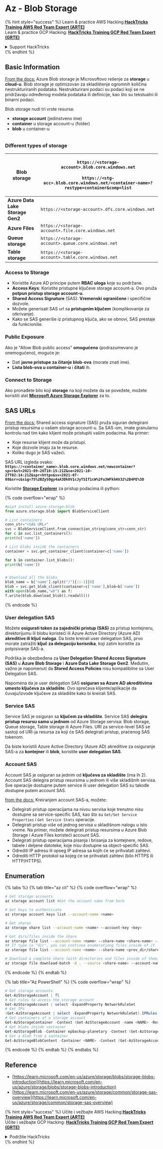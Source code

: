 # Az - Blob Storage

{% hint style="success" %}
Learn & practice AWS Hacking:<img src="../../../.gitbook/assets/image (1).png" alt="" data-size="line">[**HackTricks Training AWS Red Team Expert (ARTE)**](https://training.hacktricks.xyz/courses/arte)<img src="../../../.gitbook/assets/image (1).png" alt="" data-size="line">\
Learn & practice GCP Hacking: <img src="../../../.gitbook/assets/image (2).png" alt="" data-size="line">[**HackTricks Training GCP Red Team Expert (GRTE)**<img src="../../../.gitbook/assets/image (2).png" alt="" data-size="line">](https://training.hacktricks.xyz/courses/grte)

<details>

<summary>Support HackTricks</summary>

* Check the [**subscription plans**](https://github.com/sponsors/carlospolop)!
* **Join the** 💬 [**Discord group**](https://discord.gg/hRep4RUj7f) or the [**telegram group**](https://t.me/peass) or **follow** us on **Twitter** 🐦 [**@hacktricks\_live**](https://twitter.com/hacktricks\_live)**.**
* **Share hacking tricks by submitting PRs to the** [**HackTricks**](https://github.com/carlospolop/hacktricks) and [**HackTricks Cloud**](https://github.com/carlospolop/hacktricks-cloud) github repos.

</details>
{% endhint %}

## Basic Information

[From the docs:](https://learn.microsoft.com/en-us/azure/storage/blobs/storage-blobs-overview) Azure Blob storage je Microsoftovo rešenje za **storage** u **cloud-u**. Blob storage je optimizovan za skladištenje ogromnih količina nestrukturiranih podataka. Nestrukturirani podaci su podaci koji se ne pridržavaju određenog modela podataka ili definicije, kao što su tekstualni ili binarni podaci.

Blob storage nudi tri vrste resursa:

* **storage account** (jedinstveno ime)
* **container** u storage account-u (folder)
* **blob** u container-u

<figure><img src="../../../.gitbook/assets/image (114).png" alt=""><figcaption></figcaption></figure>

### Different types of storage

| **Blob storage**                 | <p><code>https://&#x3C;storage-account>.blob.core.windows.net</code><br><br><code>https://&#x3C;stg-acc>.blob.core.windows.net/&#x3C;container-name>?restype=container&#x26;comp=list</code></p> |
| -------------------------------- | ------------------------------------------------------------------------------------------------------------------------------------------------------------------------------------------------ |
| **Azure Data Lake Storage Gen2** | `https://<storage-account>.dfs.core.windows.net`                                                                                                                                                 |
| **Azure Files**                  | `https://<storage-account>.file.core.windows.net`                                                                                                                                                |
| **Queue storage**                | `https://<storage-account>.queue.core.windows.net`                                                                                                                                               |
| **Table storage**                | `https://<storage-account>.table.core.windows.net`                                                                                                                                               |

### Access to Storage <a href="#about-blob-storage" id="about-blob-storage"></a>

* Koristite Azure AD principe putem **RBAC uloga** koje su podržane.
* **Access Keys**: Koristite pristupne ključeve storage account-a. Ovo pruža **potpun pristup storage account-u.**
* **Shared Access Signature** (SAS): **Vremenski** **ograničene** i specifične dozvole.
* Možete generisati SAS url sa **pristupnim ključem** (komplikovanije za otkrivanje).
* Kako se SAS generiše iz pristupnog ključa, ako se obnovi, SAS prestaje da funkcioniše.

### Public Exposure

Ako je "Allow Blob public access" **omogućeno** (podrazumevano je onemogućeno), moguće je:

* Dati **javne pristupe za čitanje blob-ova** (morate znati ime).
* **Lista blob-ova u container-u** i **čitati** ih.

### Connect to Storage

Ako pronađete bilo koji **storage** na koji možete da se povežete, možete koristiti alat [**Microsoft Azure Storage Explorer**](https://azure.microsoft.com/es-es/products/storage/storage-explorer/) za to.

## SAS URLs

[From the docs:](https://learn.microsoft.com/en-us/azure/storage/common/storage-sas-overview) Shared access signature (SAS) pruža siguran delegirani pristup resursima u vašem storage account-u. Sa SAS-om, imate granularnu kontrolu nad tim kako klijent može pristupiti vašim podacima. Na primer:

* Koje resurse klijent može da pristupi.
* Koje dozvole imaju za te resurse.
* Koliko dugo je SAS važeći.

SAS URL izgleda ovako: **`https://<container_name>.blob.core.windows.net/newcontainer?sp=r&st=2021-09-26T18:15:21Z&se=2021-10-27T02:14:21Z&spr=https&sv=2021-07-08&sr=c&sig=7S%2BZySOgy4aA3Dk0V1cJyTSIf1cW%2Fu3WFkhHV32%2B4PE%3D`**

Koristite [**Storage Explorer**](https://azure.microsoft.com/en-us/features/storage-explorer/) za pristup podacima ili python:

{% code overflow="wrap" %}
```python
#pip3 install azure-storage-blob
from azure.storage.blob import BlobServiceClient

# List containers
conn_str="<SAS URL>"
svc = BlobServiceClient.from_connection_string(conn_str=conn_str)
for c in svc.list_containers():
print(c['name'])

# List blobs inside the containers
container = svc.get_container_client(container=c['name'])

for b in container.list_blobs():
print(b['name'])


# Download all the blobs
blob_name = b['name'].split("/")[::-1][0]
blob = svc.get_blob_client(container=c['name'],blob=b['name'])
with open(blob_name,"wb") as f:
f.write(blob.download_blob().readall())
```
{% endcode %}

### User delegation SAS <a href="#user-delegation-sas" id="user-delegation-sas"></a>

Možete **osigurati token za zajednički pristup (SAS)** za pristup kontejneru, direktorijumu ili blobu koristeći ili Azure Active Directory (Azure AD) **akreditive ili ključ naloga**. Da biste kreirali user delegation SAS, prvo morate zatražiti **ključ za delegaciju korisnika**, koji zatim koristite za potpisivanje SAS-a.

Podrška je obezbeđena za **User Delegation Shared Access Signature (SAS)** u **Azure Blob Storage** i **Azure Data Lake Storage Gen2**. Međutim, važno je napomenuti da **Stored Access Policies** nisu kompatibilne sa User Delegation SAS.

Napomena da je user delegation SAS **osiguran sa Azure AD akreditivima umesto ključeva za skladište**. Ovo sprečava klijente/aplikacije da čuvaju/izvode ključeve za skladište kako bi kreirali SAS.

### Service SAS

Service SAS je osiguran sa **ključem za skladište**. Service SAS **delegira pristup resursu samo u jednom** od Azure Storage servisa: Blob storage, Queue storage, Table storage ili Azure Files. URI za service-level SAS se sastoji od URI-ja resursa za koji će SAS delegirati pristup, praćenog SAS tokenom.

Da biste koristili Azure Active Directory (Azure AD) akreditive za osiguranje SAS-a za **kontejner** ili **blob**, koristite **user delegation SAS**.

### Account SAS

Account SAS je osiguran sa jednim od **ključeva za skladište** (ima ih 2). Account SAS delegira pristup resursima u jednom ili više skladišnih servisa. Sve operacije dostupne putem service ili user delegation SAS su takođe dostupne putem account SAS.

[from the docs:](https://learn.microsoft.com/en-us/rest/api/storageservices/create-account-sas) Kreiranjem account SAS-a, možete:

* Delegirati pristup operacijama na nivou servisa koje trenutno nisu dostupne sa service-specific SAS, kao što su `Get/Set Service Properties` i `Get Service Stats` operacije.
* Delegirati pristup više od jednog servisa u skladišnom nalogu u isto vreme. Na primer, možete delegirati pristup resursima u Azure Blob Storage i Azure Files koristeći account SAS.
* Delegirati pristup operacijama pisanja i brisanja za kontejnere, redove, tabele i deljene datoteke, koje nisu dostupne sa object-specific SAS.
* Odrediti IP adresu ili opseg IP adresa sa kojih će se prihvatati zahtevi.
* Odrediti HTTP protokol sa kojeg će se prihvatati zahtevi (bilo HTTPS ili HTTP/HTTPS).

## Enumeration

{% tabs %}
{% tab title="az cli" %}
{% code overflow="wrap" %}
```bash
# Get storage accounts
az storage account list #Get the account name from here

# Get keys to authenticate
az storage account keys list --account-name <name>

# Get shares
az storage share list --account-name <name> --account-key <key>

# Get dirs/files inside the share
az storage file list --account-name <name> --share-name <share-name> --account-key <key>
## If type is "dir", you can continue enumerationg files inside of it
az storage file list --account-name <name> --share-name <prev_dir/share-name> --account-key <key>

# Download a complete share (with directories and files inside of them)
az storage file download-batch -d . --source <share-name> --account-name <name> --account-key <key>
```
{% endcode %}
{% endtab %}

{% tab title="Az PowerShell" %}
{% code overflow="wrap" %}
```powershell
# Get storage accounts
Get-AzStorageAccount | fl
# Get rules to access the storage account
Get-AzStorageAccount | select -ExpandProperty NetworkRuleSet
# Get IPs
(Get-AzStorageAccount | select -ExpandProperty NetworkRuleSet).IPRules
# Get containers of a storage account
Get-AzStorageContainer -Context (Get-AzStorageAccount -name <NAME> -ResourceGroupName <NAME>).context
# Get blobs inside container
Get-AzStorageBlob -Container epbackup-planetary -Context (Get-AzStorageAccount -name <name> -ResourceGroupName <name>).context
# Get a blob from a container
Get-AzStorageBlobContent -Container <NAME> -Context (Get-AzStorageAccount -name <NAME> -ResourceGroupName <NAME>).context -Blob <blob_name> -Destination .\Desktop\filename.txt
```
{% endcode %}
{% endtab %}
{% endtabs %}

## Reference

* [https://learn.microsoft.com/en-us/azure/storage/blobs/storage-blobs-introduction](https://learn.microsoft.com/en-us/azure/storage/blobs/storage-blobs-introduction)
* [https://learn.microsoft.com/en-us/azure/storage/common/storage-sas-overview](https://learn.microsoft.com/en-us/azure/storage/common/storage-sas-overview)

{% hint style="success" %}
Učite i vežbajte AWS Hacking:<img src="../../../.gitbook/assets/image (1).png" alt="" data-size="line">[**HackTricks Training AWS Red Team Expert (ARTE)**](https://training.hacktricks.xyz/courses/arte)<img src="../../../.gitbook/assets/image (1).png" alt="" data-size="line">\
Učite i vežbajte GCP Hacking: <img src="../../../.gitbook/assets/image (2).png" alt="" data-size="line">[**HackTricks Training GCP Red Team Expert (GRTE)**<img src="../../../.gitbook/assets/image (2).png" alt="" data-size="line">](https://training.hacktricks.xyz/courses/grte)

<details>

<summary>Podržite HackTricks</summary>

* Proverite [**planove pretplate**](https://github.com/sponsors/carlospolop)!
* **Pridružite se** 💬 [**Discord grupi**](https://discord.gg/hRep4RUj7f) ili [**telegram grupi**](https://t.me/peass) ili **pratite** nas na **Twitteru** 🐦 [**@hacktricks\_live**](https://twitter.com/hacktricks\_live)**.**
* **Podelite hakerske trikove slanjem PR-ova na** [**HackTricks**](https://github.com/carlospolop/hacktricks) i [**HackTricks Cloud**](https://github.com/carlospolop/hacktricks-cloud) github repozitorijume.

</details>
{% endhint %}
